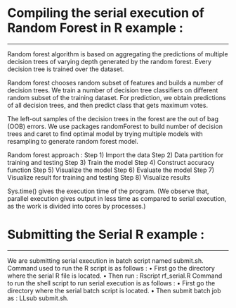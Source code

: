 # Compiling the serial execution of Random Forest in R example :
___

Random forest algorithm is based on aggregating the predictions of multiple decision trees of varying depth generated by the random forest. Every decision tree is trained over the dataset.

Random forest chooses random subset of features and builds a number of decision trees. We train a number of decision tree classifiers on different random subset of the training dataset. For prediction, we obtain predictions of all decision trees, and then predict class that gets maximum votes. 

The left-out samples of the decision trees in the forest are the out of bag (OOB) errors.
We use packages randomForest to build number of decision trees and caret to find optimal model by trying multiple models with resampling to generate random forest model.

Random forest approach :
Step 1) Import the data
Step 2) Data partition for training and testing 
Step 3) Train the model
Step 4) Construct accuracy function
Step 5) Visualize the model
Step 6) Evaluate the model
Step 7) Visualize result for training and testing
Step 8) Visualize results

Sys.time() gives the execution time of the program.
(We observe that, parallel execution gives output in less time as compared to serial execution, as the work is divided into cores by processes.)

# Submitting the Serial R example :
___

We are submitting serial execution in batch script named submit.sh. 
Command used to run the R script is as follows :
    • First go the directory where the serial R file is located.
    • Then run : Rscript rf_serial.R
Command to run the shell script to run serial execution is as follows :
    • First go the directory where the serial batch script is located.
    • Then submit batch job as : LLsub submit.sh.
